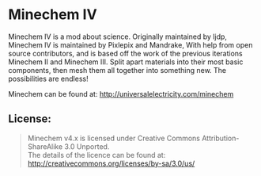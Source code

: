 Minechem IV
=========

Minechem IV is a mod about science. Originally maintained by ljdp, Minechem IV is maintained by Pixlepix and Mandrake, With help from open source contributors, and is based off the work of the previous iterations Minechem II and Minechem III. Split apart materials into their most basic components, then mesh them all together into something new. The possibilities are endless!

Minechem can be found at: http://universalelectricity.com/minechem

## License:

> Minechem v4.x is licensed under Creative Commons Attribution-ShareAlike 3.0 Unported. <br />
The details of the licence can be found at: http://creativecommons.org/licenses/by-sa/3.0/us/
